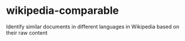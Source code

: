 # wikipedia-comparable
Identify similar documents in different languages in Wikipedia based on their raw content
